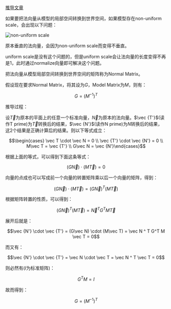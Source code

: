[推导文章](http://www.lighthouse3d.com/tutorials/glsl-12-tutorial/the-normal-matrix/)

如果要把法向量从模型的局部空间转换到世界空间，如果模型存在non-uniform scale，会出现以下问题：

![non-uniform scale](https://learnopengl.com/img/lighting/basic_lighting_normal_transformation.png)

原本垂直的法向量，会因为non-uniform scale而变得不垂直。

uniform scale是没有这个问题的，但是uniform scale会让法向量的长度变得不再是1，此时通过normalize向量即可解决这个问题。

把法向量从模型局部空间转换到世界空间的矩阵称为Normal Matrix。

假设现在要求Normal Matrix，将其设为$G$，Model Matrix为$M$，则有：

$$G = (M^{-1})^T$$

推导过程：

设$\vec T$为原本的平面上的任意一个标准向量，$\vec N$为原本的法向量。$\vec {T'}$(读作T prime)为$\vec T$转换后的结果，$\vec {N'}$(读作N prime)为$N$转换后的结果，这2个结果是正确计算后的结果。则以下等式成立：

$$\begin{cases} \vec T \cdot \vec N = 0 \\ \vec {T'} \cdot \vec {N'} = 0 \\ M\vec T = \vec {T'} \\ G\vec N = \vec {N'}\end{cases}$$

根据上面的等式，可以得到下面这条等式：

$$(G\vec N) \cdot (M\vec T) = 0$$

向量的点成也可以写成前一个向量的转置矩阵乘以后一个向量的矩阵，得到：

$$(G\vec N) \cdot (M\vec T) = (G\vec N)^T(M\vec T)$$

根据矩阵转置的性质，可以得到：

$$(G\vec N)^T(M\vec T) = \vec N ^ T G^T M \vec T$$

展开后就是：

$$\vec {N'} \cdot \vec {T'} = (G\vec N) \cdot (M\vec T) = \vec N ^ T G^T M \vec T = 0$$

而又有：

$$\vec {N'} \cdot \vec {T'} = \vec N \cdot \vec T = \vec N ^ T \vec T = 0$$

则必然有($I$为标准矩阵)：

$$G^T M = I$$

故而得到：

$$G = (M^{-1})^T$$

